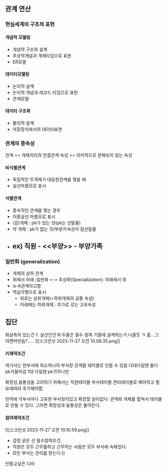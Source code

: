 ## 관계 연산

### 현실세계의 구조적 표현
#### 개념적 모델링
- 개념적 구조와 설계
- 추상적개념과 개체타입으로 표현
- ER모델
#### 데이터모델링
- 논리적 설계
- 논리적 개념과 레코드 타입으로 표현
- 관계모델
#### 데이터 구조화
- 물리적 설계
- 저장장치에서의 데이터표현


### 관계의 종속성
관계 == 개체끼리의 연결관계
속성 == 의미적으로 분해되지 않는 속성
#### 비식별관계
- 독립적인 두객체가 대등한관계를 맺을 때
- 실선마름모로 표시
#### 식별관계
- 종속적인 관계를 맺는 경우
- 이중실선 마름모로 표시
- (강)개체 : pk가 있는 것(pk는 선밑줄)
- 약 개체 : pk가 없는 것(부분키속성이 점선밑줄
- ex) 직원 - <<부양>> - 부양가족
	- 

### 일반화 (generalization)
- 개체의 상하 관계
- 위에서 아래 :일반화 <-> 추상화(Specialization): 아래에서 위
- is-A관계라고함
- 역삼각형으로 표시
	- 위로는 상위개체(=하위개체의 공통 속성)
	- 아래에는 하위개체 : 추가로 갖는 고유속성

집단
- 

화살촉이 있는건 1.
실선인건 N
두줄은 필수 참여
기말에 설계하는거 나올듯 ㅋ
흠...그러면머만듬?.....
![[스크린샷 2023-11-27 오전 10.06.35.png]]
#### 키제약조건
여기서는 한부서에 최소하나의 부서장
관계를 테이블로 만들 수 있음
다대다일땐 둘다 pk가들어감
1대 다일땐 pk가하나만

확장성,융통성을 고려하기 위해서는 직원테이블 부서테이블 관리테이블로 해야하고 필요에따라 추가해야함.

만약에 각부서마다 고유한 부서장이있고 확장할 일이없다. 관계와 개체를 합쳐서 테이블로 만들 수 있다. 그러면 확장성과 융통성은 줄어든다.

#### 참여제약조건
![[스크린샷 2023-11-27 오전 10.10.59.png]]
- 검정 굵은 선 필수참여조건.
- 직원은 모두 근무를하고 근무하는 사람은 모두 부서에 속해있다.
- 모든 부서는 관리를 받는다.()

만들고싶은 디비



